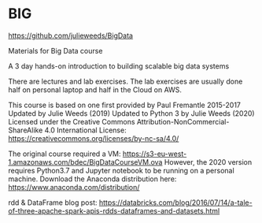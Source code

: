 # BIG
https://github.com/julieweeds/BigData

Materials for Big Data course

A 3 day hands-on introduction to building scalable big data systems 

There are lectures and lab exercises. 
The lab exercises are usually done half on personal laptop and half in the Cloud on AWS. 

This course is based on one first provided by Paul Fremantle 2015-2017
Updated by Julie Weeds (2019) 
Updated to Python 3 by Julie Weeds (2020)
Licensed under the Creative Commons Attribution-NonCommercial-ShareAlike 4.0 International License: https://creativecommons.org/licenses/by-nc-sa/4.0/

The original course required a VM:
https://s3-eu-west-1.amazonaws.com/bdec/BigDataCourseVM.ova
However, the 2020 version requires Python3.7 and Jupyter notebook to be running on a personal machine.  Download the Anaconda distribution here:
https://www.anaconda.com/distribution/

rdd & DataFrame blog post:
https://databricks.com/blog/2016/07/14/a-tale-of-three-apache-spark-apis-rdds-dataframes-and-datasets.html
